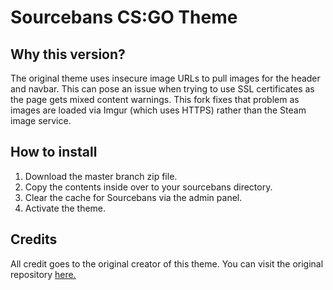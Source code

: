 # Sourcebans CS:GO Theme

## Why this version?
The original theme uses insecure image URLs to pull images for the header and navbar. This can pose an issue when trying to use SSL certificates as the page gets mixed content warnings. This fork fixes that problem as images are loaded via Imgur (which uses HTTPS) rather than the Steam image service.

## How to install
1. Download the master branch zip file.
2. Copy the contents inside over to your sourcebans directory.
3. Clear the cache for Sourcebans via the admin panel.
4. Activate the theme.

## Credits
All credit goes to the original creator of this theme. You can visit the original repository [here.]

[here.]: https://github.com/TF2Romania/SourceBans-CS-GO-Theme